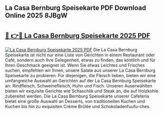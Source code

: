 ## La Casa Bernburg Speisekarte PDF Download Online 2025 8JBgW

# <h2><a href="http://gccdez.nevu.top/?p=La+Casa+Bernburg+Speisekarte">🔗 👉🔴 La Casa Bernburg Speisekarte 2025 PDF</a></h2>

[![La Casa Bernburg Speisekarte 2025 PDF](https://i.imgur.com/dBaPXMq.png)](http://gccdez.nevu.top/?p=La+Casa+Bernburg+Speisekarte)
Die La Casa Bernburg Speisekarte ist nicht nur eine Liste von Gerichten in einem Restaurant oder Café, sondern auch Ihre Gelegenheit, etwas zu finden, das köstlich und für Ihren Geschmack geeignet ist. Wenn Sie etwas Leichtes und Frisches suchen, empfehlen wir Ihnen, unsere Salate aus unserer La Casa Bernburg Speisekarte zu probieren. Für diejenigen, die Fleisch lieben, bieten wir eine umfangreiche Auswahl an Gerichten auf der La Casa Bernburg Speisekarte an: Rindfleisch, Schweinefleisch, Huhn und Fisch. Unseren Auserwählten bieten wir exquisite Gerichte wie Schaschlik und Steak an, die auf Holzkohle zubereitet werden. Die La Casa Bernburg Speisekarte unserer Cafeteria bietet eine große Auswahl an Desserts, von traditionellen Kuchen und Kuchen bis hin zu exquisiten Crème Brûlée und Schokoladenfuufu-ches.
